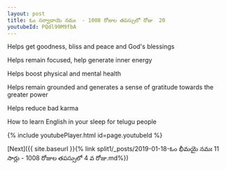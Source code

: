 ```yaml
---
layout: post
title: ఓం సర్వాదాయె నమః  - 1008 రోజుల తపస్సులో రోజు  20
youtubeId: PQdl99M9fbA
---
```

 
 
Helps get goodness, bliss and peace and God's blessings
 
Helps remain focused, help generate inner energy 
 
Helps boost physical and mental health 
 
Helps remain grounded and generates a sense of gratitude towards the greater power 
 
Helps reduce bad karma
 
How to learn English in your sleep for telugu people
 
 
 
 


{% include youtubePlayer.html id=page.youtubeId %}
 
[Next]({{ site.baseurl }}{% link split1/_posts/2019-01-18-ఓం భీమయై నమః 11  సార్లు - 1008 రోజుల తపస్సులో 4 వ రోజు.md%})
 
